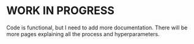 # WORK IN PROGRESS

Code is functional, but I need to add more documentation.
There will be more pages explaining all the process and hyperparameters.
